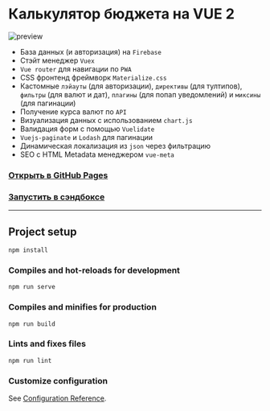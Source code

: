 # Калькулятор бюджета на VUE 2

![preview](https://user-images.githubusercontent.com/22976310/198840626-87ab1aca-6bca-4084-abf1-95744b9ae5a8.gif)

- База данных (и авторизация) на `Firebase`
- Стэйт менеджер `Vuex`
- `Vue router` для навигации по `PWA`
- CSS фронтенд фреймворк `Materialize.css`
- Кастомные `лэйауты` (для авторизации), `директивы` (для тултипов), `фильтры` (для валют и дат), `плагины` (для попап уведомлений) и `миксины` (для пагинации)
- Получение курса валют по `API`
- Визуализация данных с использованием `chart.js`
- Валидация форм с помощью `Vuelidate`
- `Vuejs-paginate` и `Lodash` для пагинации
- Динамическая локализация из `json` через фильтрацию
- SEO с HTML Metadata менеджером `vue-meta`

### [Открыть в GitHub Pages](https://mrmadu.github.io/vue2-budget_calc/)
### [Запустить в сэндбоксе](https://codesandbox.io/s/github/mrmadu/vue2-budget_calc)

------------------

## Project setup
```
npm install
```

### Compiles and hot-reloads for development
```
npm run serve
```

### Compiles and minifies for production
```
npm run build
```

### Lints and fixes files
```
npm run lint
```

### Customize configuration
See [Configuration Reference](https://cli.vuejs.org/config/).

